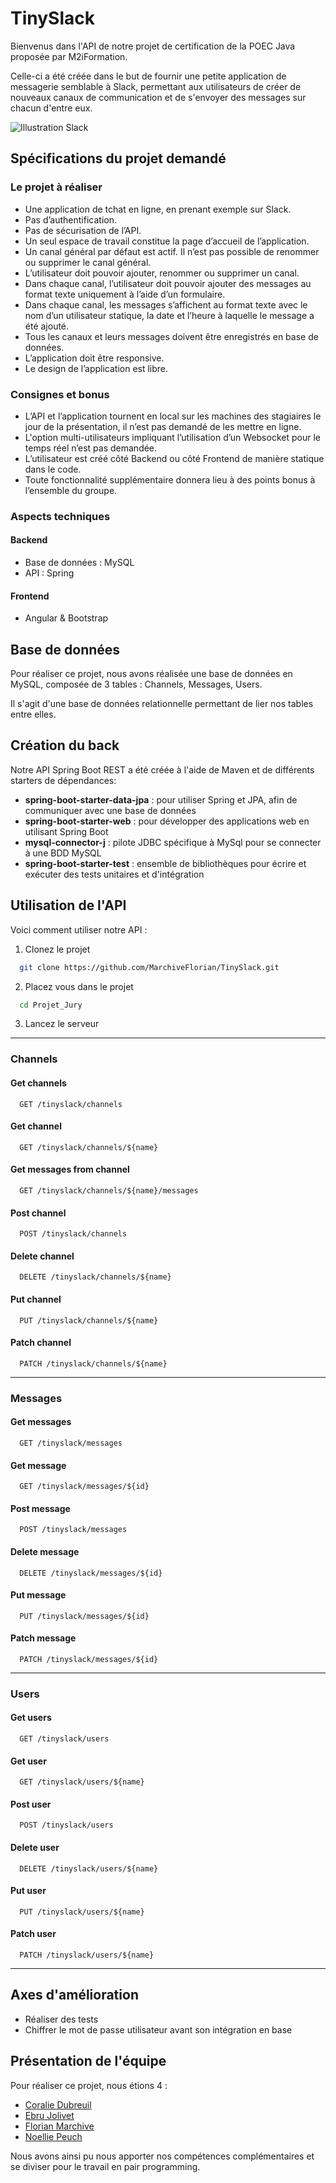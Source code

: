 # TinySlack

Bienvenus dans l'API de notre projet de certification de la POEC Java proposée par M2iFormation.

Celle-ci a été créée dans le but de fournir une petite application de messagerie semblable à Slack, permettant aux utilisateurs de créer de nouveaux canaux de communication et de s'envoyer des messages sur chacun d'entre eux.

![Illustration Slack](https://images.unsplash.com/photo-1563986768609-322da13575f3?ixlib=rb-4.0.3&ixid=M3wxMjA3fDB8MHxwaG90by1wYWdlfHx8fGVufDB8fHx8fA%3D%3D&auto=format&fit=crop&w=1470&q=80)



## Spécifications du projet demandé

### Le projet à réaliser
* Une application de tchat en ligne, en prenant exemple sur Slack.
* Pas d’authentification.
* Pas de sécurisation de l’API.
* Un seul espace de travail constitue la page d’accueil de l’application.
* Un canal général par défaut est actif. Il n’est pas possible de renommer ou supprimer
le canal général.
* L’utilisateur doit pouvoir ajouter, renommer ou supprimer un canal.
* Dans chaque canal, l’utilisateur doit pouvoir ajouter des messages au format texte
uniquement à l’aide d’un formulaire.
* Dans chaque canal, les messages s’affichent au format texte avec le nom d’un utilisateur statique, la date et l’heure à laquelle le message a été ajouté.
* Tous les canaux et leurs messages doivent être enregistrés en base de données.
* L’application doit être responsive.
* Le design de l’application est libre.


### Consignes et bonus
* L’API et l’application tournent en local sur les machines des stagiaires le jour de la présentation, il n’est pas demandé de les mettre en ligne.
* L'option multi-utilisateurs impliquant l’utilisation d’un Websocket pour le temps réel n’est pas demandée.
* L’utilisateur est créé côté Backend ou côté Frontend de manière statique dans le code.
* Toute fonctionnalité supplémentaire donnera lieu à des points bonus à l’ensemble du groupe.

### Aspects techniques
#### Backend
* Base de données : MySQL
* API : Spring

#### Frontend
* Angular & Bootstrap

## Base de données
Pour réaliser ce projet, nous avons réalisée une base de données en MySQL, composée de 3 tables : Channels, Messages, Users.

Il s'agit d'une base de données relationnelle permettant de lier nos tables entre elles.

## Création du back
Notre API Spring Boot REST a été créée à l'aide de Maven et de différents starters de dépendances:
* **spring-boot-starter-data-jpa** : pour utiliser Spring et JPA, afin de communiquer avec une base de données
* **spring-boot-starter-web** : pour développer des applications web en utilisant Spring Boot
* **mysql-connector-j** : pilote JDBC spécifique à MySql pour se connecter à une BDD MySQL
* **spring-boot-starter-test** : ensemble de bibliothèques pour écrire et exécuter des tests unitaires et d'intégration

## Utilisation de l'API
Voici comment utiliser notre API :

1. Clonez le projet

```bash
  git clone https://github.com/MarchiveFlorian/TinySlack.git
```

2. Placez vous dans le projet

```bash
  cd Projet_Jury
```

3. Lancez le serveur
---
### Channels

#### Get channels

```http
  GET /tinyslack/channels
```
#### Get channel

```http
  GET /tinyslack/channels/${name}
```
#### Get messages from channel

```http
  GET /tinyslack/channels/${name}/messages
```
#### Post channel

```http
  POST /tinyslack/channels
```
#### Delete channel

```http
  DELETE /tinyslack/channels/${name}
```
#### Put channel

```http
  PUT /tinyslack/channels/${name}
```
#### Patch channel

```http
  PATCH /tinyslack/channels/${name}
```
---
### Messages
#### Get messages

```http
  GET /tinyslack/messages
```
#### Get message

```http
  GET /tinyslack/messages/${id}
```
#### Post message

```http
  POST /tinyslack/messages
```
#### Delete message

```http
  DELETE /tinyslack/messages/${id}
```
#### Put message

```http
  PUT /tinyslack/messages/${id}
```
#### Patch message

```http
  PATCH /tinyslack/messages/${id}
```
---
### Users
#### Get users

```http
  GET /tinyslack/users
```
#### Get user

```http
  GET /tinyslack/users/${name}
```

#### Post user

```http
  POST /tinyslack/users
```
#### Delete user

```http
  DELETE /tinyslack/users/${name}
```
#### Put user

```http
  PUT /tinyslack/users/${name}
```
#### Patch user

```http
  PATCH /tinyslack/users/${name}
```
---
## Axes d'amélioration
* Réaliser des tests
* Chiffrer le mot de passe utilisateur avant son intégration en base
## Présentation de l'équipe

Pour réaliser ce projet, nous étions 4 :
* [Coralie Dubreuil](https://github.com/Ciyasan)
* [Ebru Jolivet](https://github.com/EbrujAtlas)
* [Florian Marchive](https://github.com/MarchiveFlorian)
* [Noellie Peuch](https://github.com/pandaka87)

Nous avons ainsi pu nous apporter nos compétences complémentaires et se diviser pour le travail en pair programming.
